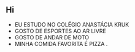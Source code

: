 ## Hi


- EU ESTUDO NO COLÉGIO ANASTÁCIA KRUK
- GOSTO DE ESPORTES AO AR LIVRE
- GOSTO DE ANDAR DE MOTO
- MINHA COMIDA FAVORITA É PIZZA
.
